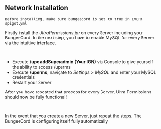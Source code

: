 ## Network Installation

```
Before installing, make sure bungeecord is set to true in EVERY spigot.yml
```

Firstly install the *UltraPermissions.jar* on every Server including your BungeeCord.
In the next step, you have to enable MySQL for every Server via the intuitive interface.

<br />

* Execute **/upc addSuperadmin (Your IGN)** via Console to give yourself the ability to access /uperms
* Execute **/uperms**, navigate to *Settings > MySQL* and enter your MySQL credentials
* Restart your Server

After you have repeated that process for every Server, Ultra Permissions should now be fully functional!

<br />

In the event that you create a new Server, just repeat the steps. The BungeeCord is configuring itself fully automatically
